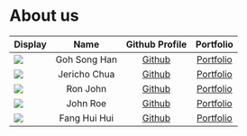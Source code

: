 # About us

Display | Name | Github Profile | Portfolio 
--------|:----:|:--------------:|:---------:
![](https://via.placeholder.com/100.png?text=Photo) | Goh Song Han | [Github](https://github.com/gohsonghan98) | [Portfolio](docs/team/johndoe.md)
![](https://via.placeholder.com/100.png?text=Photo) | Jericho Chua | [Github](https://github.com/jerichochua) | [Portfolio](docs/team/johndoe.md)
![](https://via.placeholder.com/100.png?text=Photo) | Ron John | [Github](https://github.com/) | [Portfolio](docs/team/johndoe.md)
![](https://via.placeholder.com/100.png?text=Photo) | John Roe | [Github](https://github.com/) | [Portfolio](docs/team/johndoe.md)
![](https://via.placeholder.com/100.png?text=Photo) | Fang Hui Hui | [Github](https://github.com/hui444) | [Portfolio](docs/team/johndoe.md)

